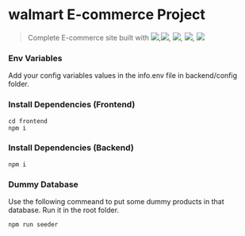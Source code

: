 # walmart E-commerce Project

> Complete E-commerce site built with <img src="https://img.shields.io/badge/Node.js-43853D?style=plastic&logo=node-dot-js&logoColor=white" />,<img src="https://img.shields.io/badge/React-20232A?style=plastic&logo=react&logoColor=61DAFB" />, <img src="https://img.shields.io/badge/Redux-593D88?style=plastic&logo=redux&logoColor=white" />, <img src="https://img.shields.io/badge/Express.js-000000?style=plastic&logo=express&logoColor=white" />, <img src="https://img.shields.io/badge/MongoDB-4EA94B?style=plastic&logo=mongodb&logoColor=white" />


### Env Variables

Add your config variables values in the info.env file in backend/config folder.

### Install Dependencies (Frontend)

```
cd frontend
npm i
```

### Install Dependencies (Backend)

```
npm i
```

### Dummy Database

Use the following commeand to put some dummy products in that database.
Run it in the root folder.

```
npm run seeder
```

